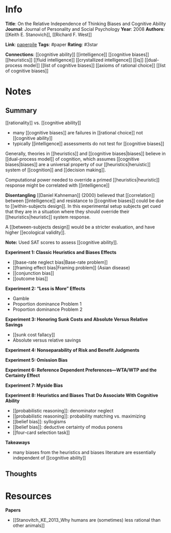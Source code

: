 # Info
**Title**: On the Relative Independence of Thinking Biases and Cognitive Ability
**Journal**: Journal of Personality and Social Psychology
**Year**: 2008
**Authors**: [[Keith E. Stanovich]], [[Richard F. West]]

**Link**: [paperpile](chrome-extension://bomfdkbfpdhijjbeoicnfhjbdhncfhig/view.html?mp=v3dITOqO)
**Tags**: #paper
**Rating**: #3star 

**Connections**:
[[cognitive ability]]
[[intelligence]]
[[cognitive biases]]
[[heuristics]]
[[fluid intelligence]]
[[crystallized intelligence]]
[[iq]]
[[dual-process model]]
[[list of cognitive biases]]
[[axioms of rational choice]]
[[list of cognitive biases]]

# Notes
## Summary
[[rationality]] vs. [[cognitive ability]]
- many [[cognitive biases]] are failures in [[rational choice]] not [[cognitive ability]]
- typically [[intelligence]] assessments do not test for [[cognitive biases]]

Generally, theories in [[heuristics]] and [[cognitive biases|biases]] believe in [[dual-process model]] of cognition, which assumes [[cognitive biases|biases]] are a universal property of our [[heuristics|heruistic]] system of [[cognition]] and [[decision making]].

Computational power needed to override a primed [[heuristics|heuristic]] response might be correlated with [[intelligence]]

**Disentangling**
[[Daniel Kahneman]] (2000) believed that [[correlation]] between [[intelligence]] and resistance to [[cognitive biases]] could be due to [[within-subjects design]]. In this experimental setup subjects get cued that they are in a situation where they should override their [[heuristics|heuristic]] system response. 

A [[between-subjects design]] would be a stricter evaluation, and have higher [[ecological validity]].

**Note:** Used SAT scores to assess [[cognitive ability]].

**Experiment 1: Classic Heuristics and Biases Effects**
- [[base-rate neglect bias|Base-rate problem]]
- [[framing effect bias|Framing problem]] (Asian disease)
- [[conjunction bias]]
- [[outcome bias]]

**Experiment 2: “Less is More” Effects**
- Gamble
- Proportion dominance Problem 1
- Proportion dominance Problem 2

**Experiment 3: Honoring Sunk Costs and Absolute Versus Relative Savings**
- [[sunk cost fallacy]]
- Absolute versus relative savings

**Experiment 4: Nonseparability of Risk and Benefit Judgments**

**Experiment 5: Omission Bias**

**Experiment 6: Reference Dependent Preferences—WTA/WTP and the Certainty Effect**

**Experiment 7: Myside Bias**

**Experiment 8: Heuristics and Biases That Do Associate With Cognitive Ability**
- [[probabilistic reasoning]]: denominator neglect
- [[probabilistic reasoning]]: probability matching vs. maximizing
- [[belief bias]]: syllogisms
- [[belief bias]]: deductive certainty of modus ponens
- [[four-card selection task]]

**Takeaways**
- many biases from the heuristics and biases literature are essentially independent of [[cognitive ability]]

 
## Thoughts


# Resources
**Papers**
- [[Stanovitch_KE_2013_Why humans are (sometimes) less rational than other animals]]